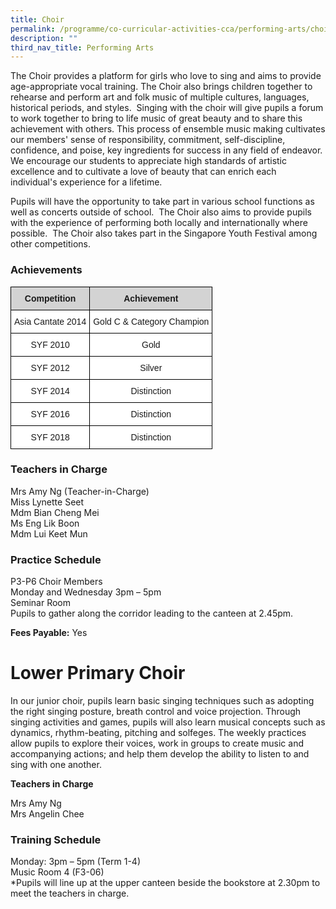 ```yaml
---
title: Choir
permalink: /programme/co-curricular-activities-cca/performing-arts/choir
description: ""
third_nav_title: Performing Arts
---
```

The Choir provides a platform for girls who love to sing and aims to provide age-appropriate vocal training. The Choir also brings children together to rehearse and perform art and folk music of multiple cultures, languages, historical periods, and styles.  Singing with the choir will give pupils a forum to work together to bring to life music of great beauty and to share this achievement with others. This process of ensemble music making cultivates our members' sense of responsibility, commitment, self-discipline, confidence, and poise, key ingredients for success in any field of endeavor. We encourage our students to appreciate high standards of artistic excellence and to cultivate a love of beauty that can enrich each individual's experience for a lifetime. 

Pupils will have the opportunity to take part in various school functions as well as concerts outside of school.  The Choir also aims to provide pupils with the experience of performing both locally and internationally where possible.  The Choir also takes part in the Singapore Youth Festival among other competitions.

  

### Achievements

<style type="text/css">
.tg  {border-collapse:collapse;border-spacing:0;}
.tg td{border-color:black;border-style:solid;border-width:1px;font-family:Arial, sans-serif;font-size:14px;
  overflow:hidden;padding:10px 5px;word-break:normal;}
.tg th{border-color:black;border-style:solid;border-width:1px;font-family:Arial, sans-serif;font-size:14px;
  font-weight:normal;overflow:hidden;padding:10px 5px;word-break:normal;}
.tg .tg-n348{background-color:#D3D3D3;font-weight:bold;text-align:center;vertical-align:top}
.tg .tg-f4yw{background-color:#FFF;text-align:center;vertical-align:middle}
</style>
<table class="tg">
<thead>
  <tr>
    <th class="tg-n348">Competition</th>
    <th class="tg-n348">Achievement</th>
  </tr>
</thead>
<tbody>
  <tr>
    <td class="tg-f4yw"><span style="background-color:white">Asia Cantate 2014</span></td>
    <td class="tg-f4yw"><span style="background-color:white">Gold C &amp; Category Champion</span></td>
  </tr>
  <tr>
    <td class="tg-f4yw"><span style="background-color:white">SYF 2010</span></td>
    <td class="tg-f4yw"><span style="background-color:white">Gold</span></td>
  </tr>
  <tr>
    <td class="tg-f4yw"><span style="background-color:white">SYF 2012</span></td>
    <td class="tg-f4yw"><span style="background-color:white">Silver</span></td>
  </tr>
  <tr>
    <td class="tg-f4yw"><span style="background-color:white">SYF 2014</span></td>
    <td class="tg-f4yw"><span style="background-color:white">Distinction</span></td>
  </tr>
  <tr>
    <td class="tg-f4yw"><span style="background-color:white">SYF 2016</span></td>
    <td class="tg-f4yw"><span style="background-color:white">Distinction</span></td>
  </tr>
  <tr>
    <td class="tg-f4yw"><span style="background-color:white">SYF 2018</span></td>
    <td class="tg-f4yw"><span style="background-color:white">Distinction</span></td>
  </tr>
</tbody>
</table>

### Teachers in Charge

Mrs Amy Ng (Teacher-in-Charge)  <br>
Miss Lynette Seet  <br>
Mdm Bian Cheng Mei  <br>
Ms Eng Lik Boon  <br>
Mdm Lui Keet Mun  



### Practice Schedule

P3-P6 Choir Members  <br>
Monday and Wednesday 3pm – 5pm  <br>
Seminar Room  <br>
Pupils to gather along the corridor leading to the canteen at 2.45pm.

  

**Fees Payable:** Yes

# Lower Primary Choir

In our junior choir, pupils learn basic singing techniques such as adopting the right singing posture, breath control and voice projection. Through singing activities and games, pupils will also learn musical concepts such as dynamics, rhythm-beating, pitching and solfeges. The weekly practices allow pupils to explore their voices, work in groups to create music and accompanying actions; and help them develop the ability to listen to and sing with one another.  

**Teachers in Charge**

Mrs Amy Ng  <br>
Mrs Angelin Chee

  

### Training Schedule

  

Monday: 3pm – 5pm (Term 1-4) <br>
Music Room 4 (F3-06) <br>
*Pupils will line up at the upper canteen beside the bookstore at 2.30pm to meet the teachers in charge.